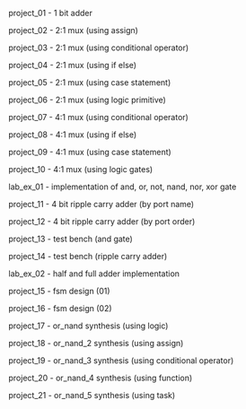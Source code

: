 project_01 - 1 bit adder

project_02 - 2:1 mux (using assign)

project_03 - 2:1 mux (using conditional operator)

project_04 - 2:1 mux (using if else)

project_05 - 2:1 mux (using case statement)

project_06 - 2:1 mux (using logic primitive)

project_07 - 4:1 mux (using conditional operator)

project_08 - 4:1 mux (using if else)

project_09 - 4:1 mux (using case statement)

project_10 - 4:1 mux (using logic gates)

lab_ex_01 - implementation of and, or, not, nand, nor, xor gate

project_11 - 4 bit ripple carry adder (by port name)

project_12 - 4 bit ripple carry adder (by port order)

project_13 - test bench (and gate)

project_14 - test bench (ripple carry adder)

lab_ex_02 - half and full adder implementation

project_15 - fsm design (01)

project_16 - fsm design (02)

project_17 - or_nand synthesis (using logic)

project_18 - or_nand_2 synthesis (using assign)

project_19 - or_nand_3 synthesis (using conditional operator)

project_20 - or_nand_4 synthesis (using function)

project_21 - or_nand_5 synthesis (using task)
